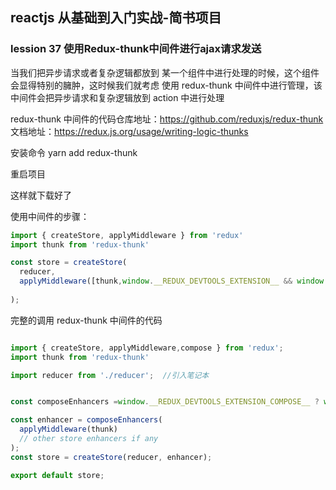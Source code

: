 ## reactjs 从基础到入门实战-简书项目

### lession 37 使用Redux-thunk中间件进行ajax请求发送


当我们把异步请求或者复杂逻辑都放到 某一个组件中进行处理的时候，这个组件会显得特别的臃肿，这时候我们就考虑
使用 redux-thunk 中间件中进行管理，该中间件会把异步请求和复杂逻辑放到 action 中进行处理

redux-thunk 中间件的代码仓库地址：https://github.com/reduxjs/redux-thunk
文档地址：https://redux.js.org/usage/writing-logic-thunks


安装命令 yarn add redux-thunk

重启项目

这样就下载好了

使用中间件的步骤：

```js
import { createStore, applyMiddleware } from 'redux'
import thunk from 'redux-thunk'

const store = createStore(
  reducer,
  applyMiddleware([thunk,window.__REDUX_DEVTOOLS_EXTENSION__ && window.__REDUX_DEVTOOLS_EXTENSION__()]),
  
);
```


完整的调用 redux-thunk 中间件的代码

```javascript

import { createStore, applyMiddleware,compose } from 'redux';
import thunk from 'redux-thunk'

import reducer from './reducer';  //引入笔记本


const composeEnhancers =window.__REDUX_DEVTOOLS_EXTENSION_COMPOSE__ ? window.__REDUX_DEVTOOLS_EXTENSION_COMPOSE__({}) : compose;

const enhancer = composeEnhancers(
  applyMiddleware(thunk)
  // other store enhancers if any
);
const store = createStore(reducer, enhancer);

export default store;

```


